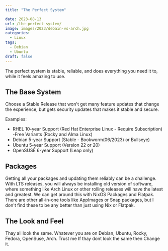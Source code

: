 ```yaml
---
title: "The Perfect System"

date: 2023-08-13
url: /the-perfect-system/
image: images/2023/debain-vs-arch.jpg
categories:
  - Linux
tags:
  - Debian
  - Ubuntu
draft: false
---
```

The perfect system is stable, reliable, and does everything you need it to, while it feels amazing to use.
<!--more-->

## The Base System

Choose a Stable Release that won't get many feature updates that change the experience, but gets security updates that makes it stable and secure.

Examples:

- RHEL 10-year Support (Red Hat Enterprise Linux - Require Subscription) 
  -Free Variants (Rocky and Alma Linux)
- Debian 5-year Support (Stable - Bookworm(06/2023) or Bullseye)
- Ubuntu 5-year Support (Version 22 or 20)
- OpenSUSE 6-year Support (Leap only)

## Packages

Getting all your packages and updating them reliably can be a challenge. With LTS releases, you will always be installing old version of software, where something like Arch Linux or other rolling releases will have the latest and greatest. We can get around this with NixOS Packages and Flatpak. There are other all-in-one tools like AppImages or Snap packages, but I don't find these to be any better than just using Nix or Flatpak.

## The Look and Feel

Thay all look the same. Whatever you are on Debian, Ubuntu, Rocky, Fedora, OpenSuse, Arch. Trust me If thay dont look the same then Change it.
